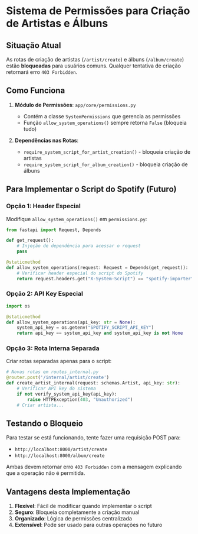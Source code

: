 # Sistema de Permissões para Criação de Artistas e Álbuns

## Situação Atual

As rotas de criação de artistas (`/artist/create`) e álbuns (`/album/create`) estão **bloqueadas** para usuários comuns. Qualquer tentativa de criação retornará erro `403 Forbidden`.

## Como Funciona

1. **Módulo de Permissões**: `app/core/permissions.py`
   - Contém a classe `SystemPermissions` que gerencia as permissões
   - Função `allow_system_operations()` sempre retorna `False` (bloqueia tudo)

2. **Dependências nas Rotas**:
   - `require_system_script_for_artist_creation()` - bloqueia criação de artistas
   - `require_system_script_for_album_creation()` - bloqueia criação de álbuns

## Para Implementar o Script do Spotify (Futuro)

### Opção 1: Header Especial
Modifique `allow_system_operations()` em `permissions.py`:

```python
from fastapi import Request, Depends

def get_request():
    # Injeção de dependência para acessar o request
    pass

@staticmethod
def allow_system_operations(request: Request = Depends(get_request)):
    # Verificar header especial do script do Spotify
    return request.headers.get("X-System-Script") == "spotify-importer"
```

### Opção 2: API Key Especial
```python
import os

@staticmethod
def allow_system_operations(api_key: str = None):
    system_api_key = os.getenv("SPOTIFY_SCRIPT_API_KEY")
    return api_key == system_api_key and system_api_key is not None
```

### Opção 3: Rota Interna Separada
Criar rotas separadas apenas para o script:

```python
# Novas rotas em routes_internal.py
@router.post('/internal/artist/create')
def create_artist_internal(request: schemas.Artist, api_key: str):
    # Verificar API key do sistema
    if not verify_system_api_key(api_key):
        raise HTTPException(403, "Unauthorized")
    # Criar artista...
```

## Testando o Bloqueio

Para testar se está funcionando, tente fazer uma requisição POST para:
- `http://localhost:8000/artist/create`
- `http://localhost:8000/album/create`

Ambas devem retornar erro `403 Forbidden` com a mensagem explicando que a operação não é permitida.

## Vantagens desta Implementação

1. **Flexível**: Fácil de modificar quando implementar o script
2. **Seguro**: Bloqueia completamente a criação manual
3. **Organizado**: Lógica de permissões centralizada
4. **Extensível**: Pode ser usado para outras operações no futuro
